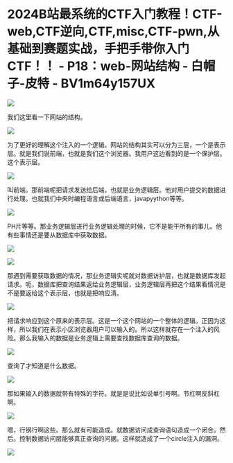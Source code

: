 # 2024B站最系统的CTF入门教程！CTF-web,CTF逆向,CTF,misc,CTF-pwn,从基础到赛题实战，手把手带你入门CTF！！ - P18：web-网站结构 - 白帽子-皮特 - BV1m64y157UX

![](img/241291c7e97f38df74f3a2a071b732a1_0.png)

我们这里看一下网站的结构。

![](img/241291c7e97f38df74f3a2a071b732a1_2.png)

为了更好的理解这个注入的一个逻辑。网站的结构其实可以分为三层，一个是表示层。就是我们说前端，也就是我们这个浏览器。我用户这边看到的是一个保护层。这个表示层。



![](img/241291c7e97f38df74f3a2a071b732a1_4.png)

叫前端。那前端呢把请求发送给后端，也就是业务逻辑层。他对用户提交的数据进行处理。也就我们中央时编程语言或后端语言，javapyython等等。



![](img/241291c7e97f38df74f3a2a071b732a1_6.png)

PH片等等。那业务逻辑层进行业务逻辑处理的时候，它不是能干所有的事儿。他有些事情还是要从数据库中获取数据。



![](img/241291c7e97f38df74f3a2a071b732a1_8.png)

![](img/241291c7e97f38df74f3a2a071b732a1_9.png)

那遇到需要获取数据的情况，那业务逻辑实呢就对数据访护层，也就是数据库发起请求。呃，数据库把查询结果返给业务逻辑层，业务逻辑层再把这个结果看情况是不是要返给这个表示层，也就是把响应清。



![](img/241291c7e97f38df74f3a2a071b732a1_11.png)

把请求响应到这个原来的表示层。这是一个这个网站的一个整体的逻辑。正因为这样，所以我们在表示小区浏览器用户可以输入的。所以这样就存在一个注入的风险。那么我输入的数据是业务逻辑上需要查找数据库查询的数据。



![](img/241291c7e97f38df74f3a2a071b732a1_13.png)

查询了才知道是什么数据。

![](img/241291c7e97f38df74f3a2a071b732a1_15.png)

那如果输入的数据就带有特殊的字符。就是是说比如说单引号啊。节杠啊反斜杠啊。

![](img/241291c7e97f38df74f3a2a071b732a1_17.png)

嗯，行钢行啊这些。那么就有可能造成。就数据访问成查询语句造成一个闭合。然后。控制数据访问层能够真正查询的问据。这样就造成了一个circle注入的漏洞。



![](img/241291c7e97f38df74f3a2a071b732a1_19.png)